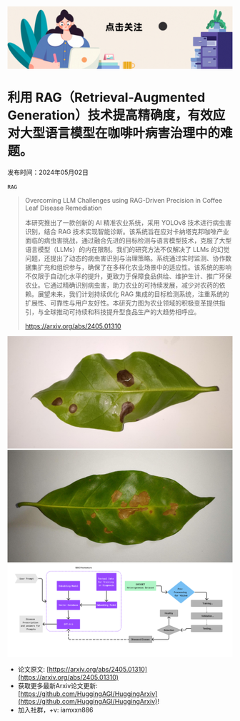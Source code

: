 ![](https://raw.githubusercontent.com/HuggingAGI/HuggingArxiv/main/imgs/follow2.gif)
# 利用 RAG（Retrieval-Augmented Generation）技术提高精确度，有效应对大型语言模型在咖啡叶病害治理中的难题。
发布时间：2024年05月02日

`RAG`
> Overcoming LLM Challenges using RAG-Driven Precision in Coffee Leaf Disease Remediation
>
> 本研究推出了一款创新的 AI 精准农业系统，采用 YOLOv8 技术进行病虫害识别，结合 RAG 技术实现智能诊断。该系统旨在应对卡纳塔克邦咖啡产业面临的病虫害挑战，通过融合先进的目标检测与语言模型技术，克服了大型语言模型（LLMs）的内在限制。我们的研究方法不仅解决了 LLMs 的幻觉问题，还提出了动态的病虫害识别与治理策略。系统通过实时监测、协作数据集扩充和组织参与，确保了在多样化农业场景中的适应性。该系统的影响不仅限于自动化水平的提升，更致力于保障食品供给、维护生计、推广环保农业。它通过精确识别病虫害，助力农业的可持续发展，减少对农药的依赖。展望未来，我们计划持续优化 RAG 集成的目标检测系统，注重系统的扩展性、可靠性与用户友好性。本研究力图为农业领域的积极变革提供指引，与全球推动可持续和科技提升型食品生产的大趋势相呼应。
>
> https://arxiv.org/abs/2405.01310

![](https://raw.githubusercontent.com/HuggingAGI/HuggingArxiv/main/paper_images/2405.01310/460.jpg)
![](https://raw.githubusercontent.com/HuggingAGI/HuggingArxiv/main/paper_images/2405.01310/34.jpg)
![](https://raw.githubusercontent.com/HuggingAGI/HuggingArxiv/main/paper_images/2405.01310/methodology1.png)


- 论文原文: [https://arxiv.org/abs/2405.01310](https://arxiv.org/abs/2405.01310)
- 获取更多最新Arxiv论文更新: [https://github.com/HuggingAGI/HuggingArxiv](https://github.com/HuggingAGI/HuggingArxiv)!
- 加入社群，+v: iamxxn886